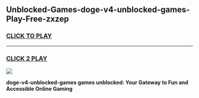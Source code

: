 
## Unblocked-Games-doge-v4-unblocked-games-Play-Free-zxzep
<h3>
<a href="https://premium76.site?title=doge-v4-unblocked-games&ref=19M">CLICK TO PLAY</a></h3>
<hr>

<h3>
<a href="https://premium76.site?title=doge-v4-unblocked-games&ref=19M">CLICK 2 PLAY</a>
  
</h3>

<a href="https://premium76.site?title=doge-v4-unblocked-games&ref=19M"><img src="https://clearcache.store/games.png"></a>


**doge-v4-unblocked-games games unblocked: Your Gateway to Fun and Accessible Online Gaming**
